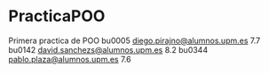 # PracticaPOO
Primera practica de POO 
bu0005 diego.pirajno@alumnos.upm.es    7.7
bu0142 david.sanchezs@alumnos.upm.es   8.2
bu0344 pablo.plaza@alumnos.upm.es      7.6
